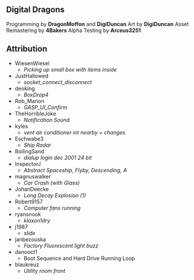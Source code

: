## Digital Dragons
Programming by **DragonMoffon** and **DigiDuncan**
Art by **DigiDuncan**
Asset Remastering by **4Bakers**
Alpha Testing by **Arceus3251**

## Attribution
- WiesenWiesel
    - *Picking up small box with items inside*
- JustHallowed
    - *socket_connect_disconnect*
- deoking
    - *BoxDrop4*
- Rob_Marion
    - *GASP_UI_Confirm*
- TheHorribleJoke
    - *Notification Sound*
- kyles
    - *vent air conditioner int nearby + changes*
- Eschwabe3
    - *Ship Radar*
- BoilingSand
    - *dialup login dec 2001 24 bit*
- InspectorJ
    - *Abstract Spaceship, Flyby, Descending, A*
- magnuswalker
    - *Car Crash (with Glass)*
- JohanDeecke
    - *Long Decay Explosion (1)*
- Robert9157
    - *Computer fans running*
- ryansnook
    - *klaxon1dry*
- j1987
    - *slide*
- janbezouska
    - *Factory Fluorescent light buzz*
- danooct1
    - Boot Sequence and Hard Drive Running Loop
- blaukreuz
    - *Utility room front*
